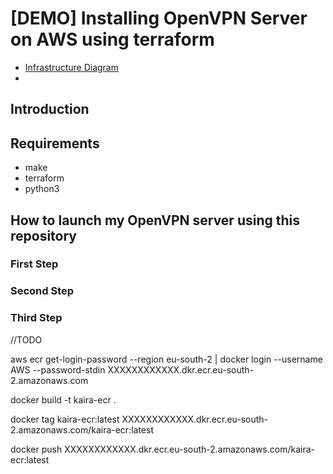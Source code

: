 # [DEMO] Installing OpenVPN Server on AWS using terraform

- [Infrastructure Diagram](docs/infrastructure-digagram.drawio.pdf)
- 

## Introduction



## Requirements

- make
- terraform
- python3

## How to launch my OpenVPN server using this repository

### First Step

### Second Step

### Third Step

//TODO


aws ecr get-login-password --region eu-south-2 | docker login --username AWS --password-stdin XXXXXXXXXXXX.dkr.ecr.eu-south-2.amazonaws.com

docker build -t kaira-ecr .

docker tag kaira-ecr:latest XXXXXXXXXXXX.dkr.ecr.eu-south-2.amazonaws.com/kaira-ecr:latest

docker push XXXXXXXXXXXX.dkr.ecr.eu-south-2.amazonaws.com/kaira-ecr:latest